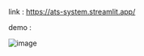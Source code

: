 link : https://ats-system.streamlit.app/

demo :

![image](https://github.com/Uttampatel1/Generative-AI/assets/86312108/bfad8fa6-9f62-4297-8086-6aa032bf8e11)
